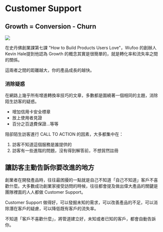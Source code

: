 # Customer Support

## Growth = Conversion - Churn

![](http://d.pr/i/16325+)

在史丹佛創業課第七課 "How to Build Products Users Love"，Wufoo 的創辦人 Kevin Hale提到他認為 Growth 的概念其實是很簡單的，就是轉化率和流失率之間的關係。

這兩者之間的距離越大，你的產品成長的越快。

### 消除疑惑

在網路上幾乎所有增進轉換率技巧的文章，多數都是圍繞著一個相同的主題，消除陌生訪客的疑惑。

* 增加信用卡安全標章
* 放上使用者見證
* 百分之百退費保證...等等

阻卻陌生訪客進行 CALL TO ACTION 的因素，大多都集中在：

1. 訪客不知道這個服務是誰提供的
2. 訪客有一些進階的問題，沒有得到解答前，不想貿然註冊

## 讓訪客主動告訴你要改進的地方

創業者在開發產品時，往往最困擾的一點就是自己不知道「自己不知道」客戶不喜歡什麼。大多數成功創業家接受訪問的時候，往往都會提及做出偉大產品的關鍵是團隊裡面的人人都做 Customer Support。

Customer Support 做得好，可以發掘未知的需求，可以改善產品的不足，可以消除潛在客戶的疑慮，可以降低既有客戶的流失率。

不知道「客戶不喜歡什麼」，將管道建立好，未知或者已知的客戶，都會自動告訴你。



